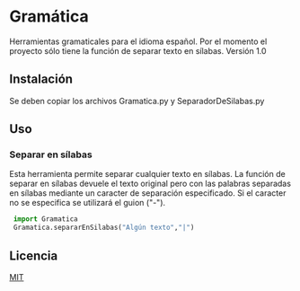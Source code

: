# Gramática
 Herramientas gramaticales para el idioma español. Por el momento el proyecto sólo tiene la función de separar texto en sílabas. Versión 1.0
## Instalación
 Se deben copiar los archivos Gramatica.py y SeparadorDeSilabas.py
## Uso
### Separar en sílabas
 Esta herramienta permite separar cualquier texto en sílabas. La función de separar en sílabas devuele el texto original pero con las palabras separadas en sílabas mediante un caracter de separación especificado. Si el caracter no se especifica se utilizará el guion ("-"). 
```python
 import Gramatica
 Gramatica.separarEnSilabas("Algún texto","|")
```
## Licencia
[MIT](https://choosealicense.com/licenses/mit/)
